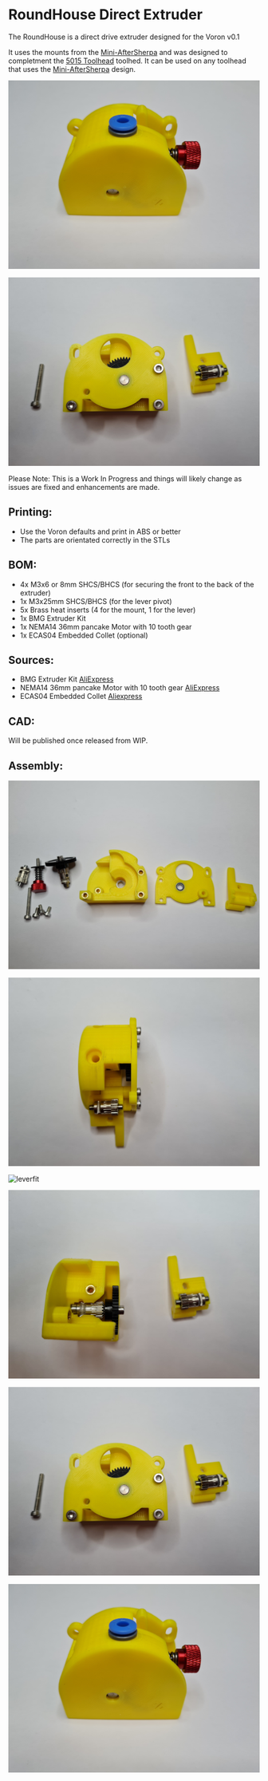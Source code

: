 # RoundHouse Direct Extruder

The RoundHouse is a direct drive extruder designed for the Voron v0.1

It uses the mounts from the [Mini-AfterSherpa](https://github.com/KurioHonoo/Mini-AfterSherpa) and was designed to completment the [5015 Toolhead](https://github.com/waytotheweb/voron/tree/main/V0/5015_Toolhead) toolhed. It can be used on any toolhead that uses the [Mini-AfterSherpa](https://github.com/KurioHonoo/Mini-AfterSherpa) design.

![roundhouse](images/roundhouse.jpg)

![rear](images/rear.jpg)

Please Note: This is a Work In Progress and things will likely change as issues are fixed and enhancements are made.


## Printing:

- Use the Voron defaults and print in ABS or better
- The parts are orientated correctly in the STLs

## BOM:

- 4x M3x6 or 8mm SHCS/BHCS (for securing the front to the back of the extruder)
- 1x M3x25mm  SHCS/BHCS (for the lever pivot)
- 5x Brass heat inserts (4 for the mount, 1 for the lever)
- 1x BMG Extruder Kit 
- 1x NEMA14 36mm pancake Motor with 10 tooth gear
- 1x ECAS04 Embedded Collet (optional)

## Sources:

- BMG Extruder Kit [AliExpress](https://www.aliexpress.com/item/4000021186440.html)
- NEMA14 36mm pancake Motor with 10 tooth gear [AliExpress](https://www.aliexpress.com/item/1005003056906725.html)
- ECAS04 Embedded Collet [Aliexpress](https://www.aliexpress.com/item/1005002538357279.html)

## CAD:

Will be published once released from WIP.

## Assembly:

![parts](images/parts.jpg)

![lever](images/lever.jpg)

![leverfit](images/leverfit.jpg)

![maingear](images/maingear.jpg)

![rear](images/rear.jpg)

![roundhouse](images/roundhouse.jpg)
